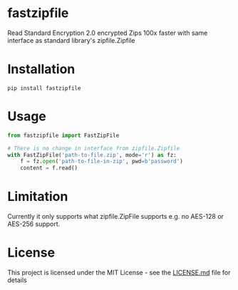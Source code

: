 # fastzipfile
Read Standard Encryption 2.0 encrypted Zips 100x faster with same interface as standard library's zipfile.Zipfile

# Installation
```
pip install fastzipfile
```
# Usage
```python
from fastzipfile import FastZipFile

# There is no change in interface from zipfile.Zipfile
with FastZipFile('path-to-file.zip', mode='r') as fz:
    f = fz.open('path-to-file-in-zip', pwd=b'password')
    content = f.read()
```

# Limitation
Currently it only supports what zipfile.ZipFile supports e.g. no AES-128 or AES-256 support.

# License
This project is licensed under the MIT License - see the [LICENSE.md](LICENSE.md) file for details



